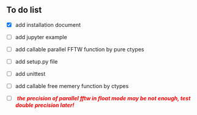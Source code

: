 ## To do list

- [x] add installation document
- [ ] add jupyter example
- [ ] add callable parallel FFTW function by pure ctypes
- [ ] add setup.py file
- [ ] add unittest
- [ ] add callable free memery function by ctypes
- [ ] <span style="color:red"> ***the precision of parallel fftw in float mode may be not enough, test double precision later!*** </span>

